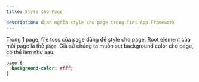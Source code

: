```yaml
---
title: Style cho Page

description: định nghĩa style cho page trong Tini App Framework
---
```


Trong 1 page, file tcss của page dùng để style cho page.
Root element của mỗi page là thẻ `page`. Giả sử chúng ta muốn set background color cho page, có thể làm như sau:

```css
page {
  background-color: #fff;
}
```
